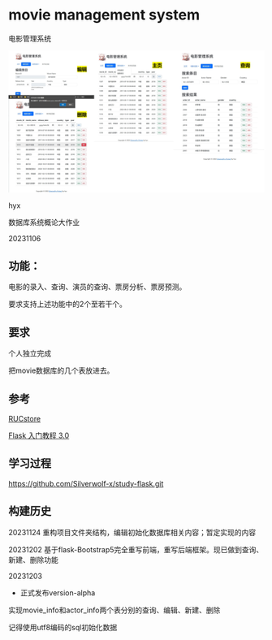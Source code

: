 # movie management system

电影管理系统

![功能预览](功能.jpg)

hyx

数据库系统概论大作业

20231106

## 功能：
电影的录入、查询、演员的查询、票房分析、票房预测。

要求支持上述功能中的2个至若干个。
## 要求
个人独立完成

把movie数据库的几个表放进去。

## 参考

[RUCstore](https://git.ruc.edu.cn/gengdy/rustore)

[Flask 入门教程 3.0](https://helloflask.com/book/3/)

## 学习过程

https://github.com/Silverwolf-x/study-flask.git

## 构建历史

20231124
重构项目文件夹结构，编辑初始化数据库相关内容；暂定实现的内容

20231202
基于flask-Bootstrap5完全重写前端，重写后端框架。现已做到查询、新建、删除功能

20231203

- 正式发布version-alpha

实现movie_info和actor_info两个表分别的查询、编辑、新建、删除

记得使用utf8编码的sql初始化数据